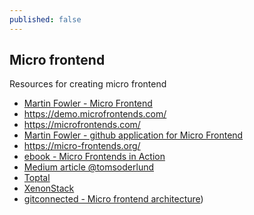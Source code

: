 ```yaml
---
published: false
---
```


## Micro frontend

Resources for creating micro frontend
- [Martin Fowler - Micro Frontend](https://martinfowler.com/articles/micro-frontends.html)
- https://demo.microfrontends.com/
- https://microfrontends.com/
- [Martin Fowler - github application for Micro Frontend](https://github.com/micro-frontends-demo)
- https://micro-frontends.org/
- [ebook - Micro Frontends in Action](https://livebook.manning.com/book/micro-frontends-in-action/chapter-1)
- [Medium article @tomsoderlund](https://medium.com/@tomsoderlund/micro-frontends-a-microservice-approach-to-front-end-web-development-f325ebdadc16)
- [Toptal](https://www.toptal.com/front-end/micro-frontends-strengths-benefits)
- [XenonStack](https://www.xenonstack.com/insights/what-is-micro-frontend/)
- [gitconnected - Micro frontend architecture](https://levelup.gitconnected.com/brief-introduction-to-micro-frontends-architecture-ec928c587727))
